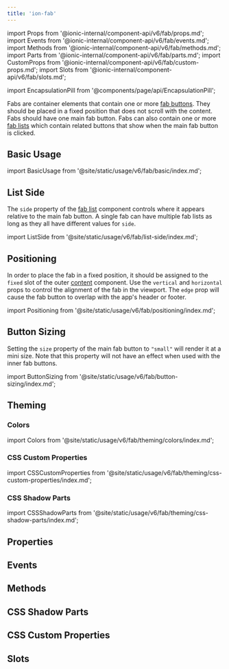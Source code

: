 ```yaml
---
title: 'ion-fab'
---
```


import Props from '@ionic-internal/component-api/v6/fab/props.md';
import Events from '@ionic-internal/component-api/v6/fab/events.md';
import Methods from '@ionic-internal/component-api/v6/fab/methods.md';
import Parts from '@ionic-internal/component-api/v6/fab/parts.md';
import CustomProps from '@ionic-internal/component-api/v6/fab/custom-props.md';
import Slots from '@ionic-internal/component-api/v6/fab/slots.md';

<head>
  <title>ion-fab: Floating Action Button for Android and iOS Ionic Apps</title>
  <meta
    name="description"
    content="Fabs, floating action buttons, are container elements that contain one or more fab buttons. Use ion-fab when creating Android and iOS apps with Ionic Framework."
  />
</head>

import EncapsulationPill from '@components/page/api/EncapsulationPill';

<EncapsulationPill type="shadow" />

Fabs are container elements that contain one or more [fab buttons](./fab-button). They should be placed in a fixed position that does not scroll with the content. Fabs should have one main fab button. Fabs can also contain one or more [fab lists](./fab-list) which contain related buttons that show when the main fab button is clicked.

## Basic Usage

import BasicUsage from '@site/static/usage/v6/fab/basic/index.md';

<BasicUsage />

## List Side

The `side` property of the [fab list](./fab-list) component controls where it appears relative to the main fab button. A single fab can have multiple fab lists as long as they all have different values for `side`.

import ListSide from '@site/static/usage/v6/fab/list-side/index.md';

<ListSide />

## Positioning

In order to place the fab in a fixed position, it should be assigned to the `fixed` slot of the outer [content](./content) component. Use the `vertical` and `horizontal` props to control the alignment of the fab in the viewport. The `edge` prop will cause the fab button to overlap with the app's header or footer.

import Positioning from '@site/static/usage/v6/fab/positioning/index.md';

<Positioning />

## Button Sizing

Setting the `size` property of the main fab button to `"small"` will render it at a mini size. Note that this property will not have an effect when used with the inner fab buttons.

import ButtonSizing from '@site/static/usage/v6/fab/button-sizing/index.md';

<ButtonSizing />

## Theming

### Colors

import Colors from '@site/static/usage/v6/fab/theming/colors/index.md';

<Colors />

### CSS Custom Properties

import CSSCustomProperties from '@site/static/usage/v6/fab/theming/css-custom-properties/index.md';

<CSSCustomProperties />

### CSS Shadow Parts

import CSSShadowParts from '@site/static/usage/v6/fab/theming/css-shadow-parts/index.md';

<CSSShadowParts />

## Properties

<Props />

## Events

<Events />

## Methods

<Methods />

## CSS Shadow Parts

<Parts />

## CSS Custom Properties

<CustomProps />

## Slots

<Slots />
